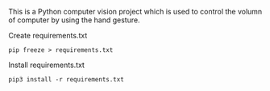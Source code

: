This is a Python computer vision project which is used to control the volumn of computer by using the hand gesture.

Create requirements.txt

```
pip freeze > requirements.txt
```

Install requirements.txt

```
pip3 install -r requirements.txt
```
